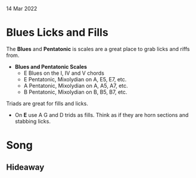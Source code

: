 14 Mar 2022

# Blues Licks and Fills

The **Blues** and **Pentatonic** is scales are a great place to grab licks and riffs from.

- **Blues and Pentatonic Scales**
	- E Blues on the I, IV and V chords
	- E Pentatonic, Mixolydian on A, E5, E7, etc.
	- A Pentatonic, Mixolydian on A, A5, A7, etc.
	- B Pentatonic, Mixolydian on B, B5, B7, etc.

Triads are great for fills and licks.

- On **E** use A G and D trids as fills. Think as if they are horn sections and stabbing licks.


# Song

## Hideaway